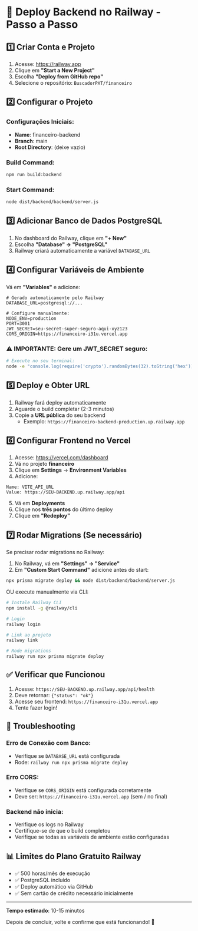 # 🚂 Deploy Backend no Railway - Passo a Passo

## 1️⃣ Criar Conta e Projeto

1. Acesse: https://railway.app
2. Clique em **"Start a New Project"**
3. Escolha **"Deploy from GitHub repo"**
4. Selecione o repositório: `BuscadorPXT/financeiro`

## 2️⃣ Configurar o Projeto

### Configurações Iniciais:
- **Name**: financeiro-backend
- **Branch**: main
- **Root Directory**: (deixe vazio)

### Build Command:
```bash
npm run build:backend
```

### Start Command:
```bash
node dist/backend/backend/server.js
```

## 3️⃣ Adicionar Banco de Dados PostgreSQL

1. No dashboard do Railway, clique em **"+ New"**
2. Escolha **"Database" → "PostgreSQL"**
3. Railway criará automaticamente a variável `DATABASE_URL`

## 4️⃣ Configurar Variáveis de Ambiente

Vá em **"Variables"** e adicione:

```env
# Gerado automaticamente pelo Railway
DATABASE_URL=postgresql://...

# Configure manualmente:
NODE_ENV=production
PORT=3001
JWT_SECRET=seu-secret-super-seguro-aqui-xyz123
CORS_ORIGIN=https://financeiro-i31u.vercel.app
```

### ⚠️ IMPORTANTE: Gere um JWT_SECRET seguro:
```bash
# Execute no seu terminal:
node -e "console.log(require('crypto').randomBytes(32).toString('hex'))"
```

## 5️⃣ Deploy e Obter URL

1. Railway fará deploy automaticamente
2. Aguarde o build completar (2-3 minutos)
3. Copie a **URL pública** do seu backend
   - Exemplo: `https://financeiro-backend-production.up.railway.app`

## 6️⃣ Configurar Frontend no Vercel

1. Acesse: https://vercel.com/dashboard
2. Vá no projeto **financeiro**
3. Clique em **Settings** → **Environment Variables**
4. Adicione:

```
Name: VITE_API_URL
Value: https://SEU-BACKEND.up.railway.app/api
```

5. Vá em **Deployments**
6. Clique nos **três pontos** do último deploy
7. Clique em **"Redeploy"**

## 7️⃣ Rodar Migrations (Se necessário)

Se precisar rodar migrations no Railway:

1. No Railway, vá em **"Settings" → "Service"**
2. Em **"Custom Start Command"** adicione antes do start:
```bash
npx prisma migrate deploy && node dist/backend/backend/server.js
```

OU execute manualmente via CLI:
```bash
# Instale Railway CLI
npm install -g @railway/cli

# Login
railway login

# Link ao projeto
railway link

# Rode migrations
railway run npx prisma migrate deploy
```

## ✅ Verificar que Funcionou

1. Acesse: `https://SEU-BACKEND.up.railway.app/api/health`
2. Deve retornar: `{"status": "ok"}`
3. Acesse seu frontend: `https://financeiro-i31u.vercel.app`
4. Tente fazer login!

## 🐛 Troubleshooting

### Erro de Conexão com Banco:
- Verifique se `DATABASE_URL` está configurada
- Rode: `railway run npx prisma migrate deploy`

### Erro CORS:
- Verifique se `CORS_ORIGIN` está configurada corretamente
- Deve ser: `https://financeiro-i31u.vercel.app` (sem / no final)

### Backend não inicia:
- Verifique os logs no Railway
- Certifique-se de que o build completou
- Verifique se todas as variáveis de ambiente estão configuradas

## 📊 Limites do Plano Gratuito Railway

- ✅ 500 horas/mês de execução
- ✅ PostgreSQL incluído
- ✅ Deploy automático via GitHub
- ✅ Sem cartão de crédito necessário inicialmente

---

**Tempo estimado**: 10-15 minutos

Depois de concluir, volte e confirme que está funcionando! 🚀
